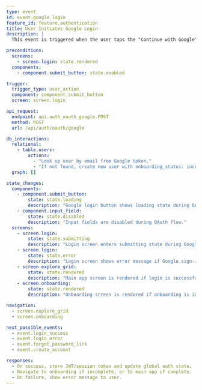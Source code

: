 ```yaml
---
type: event
id: event.google_login
feature_id: feature.authentication
title: User Initiates Google Login
description: |
  This event is triggered when the user taps the "Continue with Google" button on the login screen. The app initiates the Google OAuth flow, receives an ID token, and sends it to the backend for authentication. The backend validates the token, logs in the user or creates a new user, and returns a session token.

preconditions:
  screens:
    - screen.login: state.rendered
  components:
    - component.submit_button: state.enabled

trigger:
  trigger_type: user_action
  component: component.submit_button
  screen: screen.login

api_request:
  endpoint: api.auth_oauth_google.POST
  method: POST
  url: /api/auth/oauth/google

db_interactions:
  relational:
    - table.users:
        actions:
          - "Look up user by email from Google token."
          - "If not found, create new user with onboarding_status: incomplete."
  graph: []

state_changes:
  components:
    - component.submit_button:
        state: state.loading
        description: "Google login button shows loading state during OAuth flow."
    - component.input_field:
        state: state.disabled
        description: "Input fields are disabled during OAuth flow."
  screens:
    - screen.login:
        state: state.submitting
        description: "Login screen enters submitting state during Google OAuth."
    - screen.login:
        state: state.error
        description: "Login screen shows error message if Google sign-in fails."
    - screen.explore_grid:
        state: state.rendered
        description: "Main app screen is rendered if login is successful and onboarding is complete."
    - screen.onboarding:
        state: state.rendered
        description: "Onboarding screen is rendered if onboarding is incomplete."

navigation:
  - screen.explore_grid
  - screen.onboarding

next_possible_events:
  - event.login_success
  - event.login_error
  - event.forgot_password_link
  - event.create_account

responses:
  - On success, store JWT/session token and update global auth state.
  - Navigate to onboarding if incomplete, or to main app if complete.
  - On failure, show error message to user.
---
```


